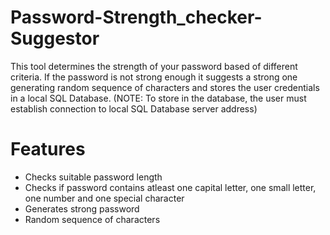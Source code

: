 # Password-Strength_checker-Suggestor
This tool determines the strength of your password based of different criteria. If the password is not strong enough it suggests a strong one generating random sequence of characters and stores the user credentials in a local SQL Database. (NOTE: To store in the database, the user must establish connection to local SQL Database server address)

# Features
<ul>
<li>Checks suitable password length <br></li>
<li>Checks if password contains atleast one capital letter, one small letter, one number and one special character</li>
  <li>Generates strong password</li>
  <li>Random sequence of characters</li>
</ul>
